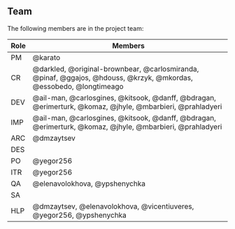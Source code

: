 ## Team

The following members are in the project team:

Role | Members
---|---
PM | @karato
CR | @darkled, @original-brownbear, @carlosmiranda, @pinaf, @ggajos, @hdouss, @krzyk, @mkordas, @essobedo, @longtimeago
DEV | @ail-man, @carlosgines, @kitsook, @danff, @bdragan, @erimerturk, @komaz, @jhyle, @mbarbieri, @prahladyeri
IMP | @ail-man, @carlosgines, @kitsook, @danff, @bdragan, @erimerturk, @komaz, @jhyle, @mbarbieri, @prahladyeri
ARC | @dmzaytsev
DES | 
PO | @yegor256
ITR | @yegor256
QA | @elenavolokhova, @ypshenychka
SA | 
HLP | @dmzaytsev, @elenavolokhova, @vicentiuveres, @yegor256, @ypshenychka
